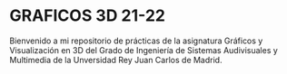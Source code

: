 # GRAFICOS 3D 21-22
 Bienvenido a mi repositorio de prácticas de la asignatura Gráficos y Visualización en 3D del Grado de Ingeniería de Sistemas Audivisuales y Multimedia de la Unversidad Rey Juan Carlos de Madrid.
